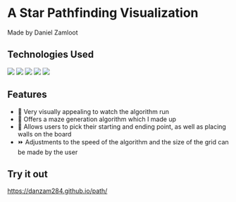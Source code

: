 # A Star Pathfinding Visualization
Made by Daniel Zamloot

## Technologies Used
![](https://img.shields.io/badge/Code-JavaScript-informational?style=flat&logo=JavaScript&color=F7DF1E)
![](https://img.shields.io/badge/Code-HTML5-informational?style=flat&logo=HTML5&color=E34F26)
![](https://img.shields.io/badge/Tools-CSS3-informational?style=flat&logo=CSS3&color=1572B6)
![](https://img.shields.io/badge/Tools-Visual%20Studio%20Code-informational?style=flat&logo=Visual%20Studio%20Code&color=purple)
![](https://img.shields.io/badge/Tools-GitHub-informational?style=flat&logo=GitHub&color=181717)

## Features
* 🌅 Very visually appealing to watch the algorithm run
* 🪪 Offers a maze generation algorithm which I made up
* 🚥 Allows users to pick their starting and ending point, as well as placing walls on the board
* ⏩ Adjustments to the speed of the algorithm and the size of the grid can be made by the user

## Try it out
https://danzam284.github.io/path/
